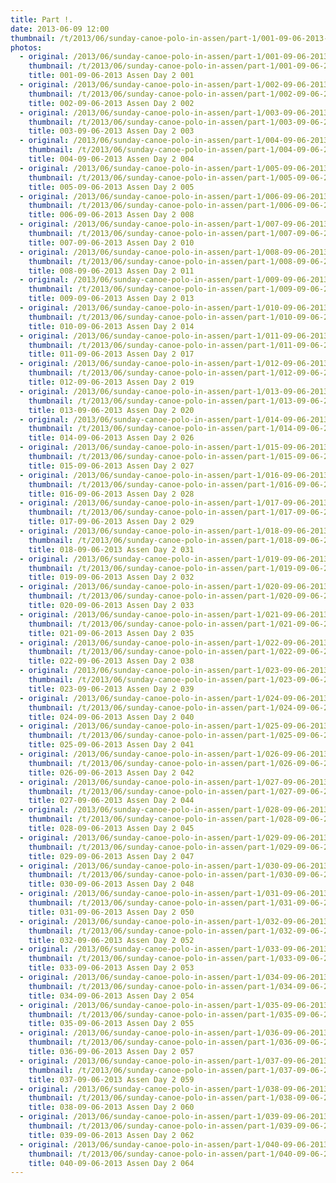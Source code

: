 ```yaml
---
title: Part !.
date: 2013-06-09 12:00
thumbnail: /t/2013/06/sunday-canoe-polo-in-assen/part-1/001-09-06-2013-assen-day-2-001.jpg
photos:
  - original: /2013/06/sunday-canoe-polo-in-assen/part-1/001-09-06-2013-assen-day-2-001.jpg
    thumbnail: /t/2013/06/sunday-canoe-polo-in-assen/part-1/001-09-06-2013-assen-day-2-001.jpg
    title: 001-09-06-2013 Assen Day 2 001
  - original: /2013/06/sunday-canoe-polo-in-assen/part-1/002-09-06-2013-assen-day-2-002.jpg
    thumbnail: /t/2013/06/sunday-canoe-polo-in-assen/part-1/002-09-06-2013-assen-day-2-002.jpg
    title: 002-09-06-2013 Assen Day 2 002
  - original: /2013/06/sunday-canoe-polo-in-assen/part-1/003-09-06-2013-assen-day-2-003.jpg
    thumbnail: /t/2013/06/sunday-canoe-polo-in-assen/part-1/003-09-06-2013-assen-day-2-003.jpg
    title: 003-09-06-2013 Assen Day 2 003
  - original: /2013/06/sunday-canoe-polo-in-assen/part-1/004-09-06-2013-assen-day-2-004.jpg
    thumbnail: /t/2013/06/sunday-canoe-polo-in-assen/part-1/004-09-06-2013-assen-day-2-004.jpg
    title: 004-09-06-2013 Assen Day 2 004
  - original: /2013/06/sunday-canoe-polo-in-assen/part-1/005-09-06-2013-assen-day-2-005.jpg
    thumbnail: /t/2013/06/sunday-canoe-polo-in-assen/part-1/005-09-06-2013-assen-day-2-005.jpg
    title: 005-09-06-2013 Assen Day 2 005
  - original: /2013/06/sunday-canoe-polo-in-assen/part-1/006-09-06-2013-assen-day-2-008.jpg
    thumbnail: /t/2013/06/sunday-canoe-polo-in-assen/part-1/006-09-06-2013-assen-day-2-008.jpg
    title: 006-09-06-2013 Assen Day 2 008
  - original: /2013/06/sunday-canoe-polo-in-assen/part-1/007-09-06-2013-assen-day-2-010.jpg
    thumbnail: /t/2013/06/sunday-canoe-polo-in-assen/part-1/007-09-06-2013-assen-day-2-010.jpg
    title: 007-09-06-2013 Assen Day 2 010
  - original: /2013/06/sunday-canoe-polo-in-assen/part-1/008-09-06-2013-assen-day-2-011.jpg
    thumbnail: /t/2013/06/sunday-canoe-polo-in-assen/part-1/008-09-06-2013-assen-day-2-011.jpg
    title: 008-09-06-2013 Assen Day 2 011
  - original: /2013/06/sunday-canoe-polo-in-assen/part-1/009-09-06-2013-assen-day-2-013.jpg
    thumbnail: /t/2013/06/sunday-canoe-polo-in-assen/part-1/009-09-06-2013-assen-day-2-013.jpg
    title: 009-09-06-2013 Assen Day 2 013
  - original: /2013/06/sunday-canoe-polo-in-assen/part-1/010-09-06-2013-assen-day-2-014.jpg
    thumbnail: /t/2013/06/sunday-canoe-polo-in-assen/part-1/010-09-06-2013-assen-day-2-014.jpg
    title: 010-09-06-2013 Assen Day 2 014
  - original: /2013/06/sunday-canoe-polo-in-assen/part-1/011-09-06-2013-assen-day-2-017.jpg
    thumbnail: /t/2013/06/sunday-canoe-polo-in-assen/part-1/011-09-06-2013-assen-day-2-017.jpg
    title: 011-09-06-2013 Assen Day 2 017
  - original: /2013/06/sunday-canoe-polo-in-assen/part-1/012-09-06-2013-assen-day-2-019.jpg
    thumbnail: /t/2013/06/sunday-canoe-polo-in-assen/part-1/012-09-06-2013-assen-day-2-019.jpg
    title: 012-09-06-2013 Assen Day 2 019
  - original: /2013/06/sunday-canoe-polo-in-assen/part-1/013-09-06-2013-assen-day-2-020.jpg
    thumbnail: /t/2013/06/sunday-canoe-polo-in-assen/part-1/013-09-06-2013-assen-day-2-020.jpg
    title: 013-09-06-2013 Assen Day 2 020
  - original: /2013/06/sunday-canoe-polo-in-assen/part-1/014-09-06-2013-assen-day-2-026.jpg
    thumbnail: /t/2013/06/sunday-canoe-polo-in-assen/part-1/014-09-06-2013-assen-day-2-026.jpg
    title: 014-09-06-2013 Assen Day 2 026
  - original: /2013/06/sunday-canoe-polo-in-assen/part-1/015-09-06-2013-assen-day-2-027.jpg
    thumbnail: /t/2013/06/sunday-canoe-polo-in-assen/part-1/015-09-06-2013-assen-day-2-027.jpg
    title: 015-09-06-2013 Assen Day 2 027
  - original: /2013/06/sunday-canoe-polo-in-assen/part-1/016-09-06-2013-assen-day-2-028.jpg
    thumbnail: /t/2013/06/sunday-canoe-polo-in-assen/part-1/016-09-06-2013-assen-day-2-028.jpg
    title: 016-09-06-2013 Assen Day 2 028
  - original: /2013/06/sunday-canoe-polo-in-assen/part-1/017-09-06-2013-assen-day-2-029.jpg
    thumbnail: /t/2013/06/sunday-canoe-polo-in-assen/part-1/017-09-06-2013-assen-day-2-029.jpg
    title: 017-09-06-2013 Assen Day 2 029
  - original: /2013/06/sunday-canoe-polo-in-assen/part-1/018-09-06-2013-assen-day-2-031.jpg
    thumbnail: /t/2013/06/sunday-canoe-polo-in-assen/part-1/018-09-06-2013-assen-day-2-031.jpg
    title: 018-09-06-2013 Assen Day 2 031
  - original: /2013/06/sunday-canoe-polo-in-assen/part-1/019-09-06-2013-assen-day-2-032.jpg
    thumbnail: /t/2013/06/sunday-canoe-polo-in-assen/part-1/019-09-06-2013-assen-day-2-032.jpg
    title: 019-09-06-2013 Assen Day 2 032
  - original: /2013/06/sunday-canoe-polo-in-assen/part-1/020-09-06-2013-assen-day-2-033.jpg
    thumbnail: /t/2013/06/sunday-canoe-polo-in-assen/part-1/020-09-06-2013-assen-day-2-033.jpg
    title: 020-09-06-2013 Assen Day 2 033
  - original: /2013/06/sunday-canoe-polo-in-assen/part-1/021-09-06-2013-assen-day-2-035.jpg
    thumbnail: /t/2013/06/sunday-canoe-polo-in-assen/part-1/021-09-06-2013-assen-day-2-035.jpg
    title: 021-09-06-2013 Assen Day 2 035
  - original: /2013/06/sunday-canoe-polo-in-assen/part-1/022-09-06-2013-assen-day-2-038.jpg
    thumbnail: /t/2013/06/sunday-canoe-polo-in-assen/part-1/022-09-06-2013-assen-day-2-038.jpg
    title: 022-09-06-2013 Assen Day 2 038
  - original: /2013/06/sunday-canoe-polo-in-assen/part-1/023-09-06-2013-assen-day-2-039.jpg
    thumbnail: /t/2013/06/sunday-canoe-polo-in-assen/part-1/023-09-06-2013-assen-day-2-039.jpg
    title: 023-09-06-2013 Assen Day 2 039
  - original: /2013/06/sunday-canoe-polo-in-assen/part-1/024-09-06-2013-assen-day-2-040.jpg
    thumbnail: /t/2013/06/sunday-canoe-polo-in-assen/part-1/024-09-06-2013-assen-day-2-040.jpg
    title: 024-09-06-2013 Assen Day 2 040
  - original: /2013/06/sunday-canoe-polo-in-assen/part-1/025-09-06-2013-assen-day-2-041.jpg
    thumbnail: /t/2013/06/sunday-canoe-polo-in-assen/part-1/025-09-06-2013-assen-day-2-041.jpg
    title: 025-09-06-2013 Assen Day 2 041
  - original: /2013/06/sunday-canoe-polo-in-assen/part-1/026-09-06-2013-assen-day-2-042.jpg
    thumbnail: /t/2013/06/sunday-canoe-polo-in-assen/part-1/026-09-06-2013-assen-day-2-042.jpg
    title: 026-09-06-2013 Assen Day 2 042
  - original: /2013/06/sunday-canoe-polo-in-assen/part-1/027-09-06-2013-assen-day-2-044.jpg
    thumbnail: /t/2013/06/sunday-canoe-polo-in-assen/part-1/027-09-06-2013-assen-day-2-044.jpg
    title: 027-09-06-2013 Assen Day 2 044
  - original: /2013/06/sunday-canoe-polo-in-assen/part-1/028-09-06-2013-assen-day-2-045.jpg
    thumbnail: /t/2013/06/sunday-canoe-polo-in-assen/part-1/028-09-06-2013-assen-day-2-045.jpg
    title: 028-09-06-2013 Assen Day 2 045
  - original: /2013/06/sunday-canoe-polo-in-assen/part-1/029-09-06-2013-assen-day-2-047.jpg
    thumbnail: /t/2013/06/sunday-canoe-polo-in-assen/part-1/029-09-06-2013-assen-day-2-047.jpg
    title: 029-09-06-2013 Assen Day 2 047
  - original: /2013/06/sunday-canoe-polo-in-assen/part-1/030-09-06-2013-assen-day-2-048.jpg
    thumbnail: /t/2013/06/sunday-canoe-polo-in-assen/part-1/030-09-06-2013-assen-day-2-048.jpg
    title: 030-09-06-2013 Assen Day 2 048
  - original: /2013/06/sunday-canoe-polo-in-assen/part-1/031-09-06-2013-assen-day-2-050.jpg
    thumbnail: /t/2013/06/sunday-canoe-polo-in-assen/part-1/031-09-06-2013-assen-day-2-050.jpg
    title: 031-09-06-2013 Assen Day 2 050
  - original: /2013/06/sunday-canoe-polo-in-assen/part-1/032-09-06-2013-assen-day-2-052.jpg
    thumbnail: /t/2013/06/sunday-canoe-polo-in-assen/part-1/032-09-06-2013-assen-day-2-052.jpg
    title: 032-09-06-2013 Assen Day 2 052
  - original: /2013/06/sunday-canoe-polo-in-assen/part-1/033-09-06-2013-assen-day-2-053.jpg
    thumbnail: /t/2013/06/sunday-canoe-polo-in-assen/part-1/033-09-06-2013-assen-day-2-053.jpg
    title: 033-09-06-2013 Assen Day 2 053
  - original: /2013/06/sunday-canoe-polo-in-assen/part-1/034-09-06-2013-assen-day-2-054.jpg
    thumbnail: /t/2013/06/sunday-canoe-polo-in-assen/part-1/034-09-06-2013-assen-day-2-054.jpg
    title: 034-09-06-2013 Assen Day 2 054
  - original: /2013/06/sunday-canoe-polo-in-assen/part-1/035-09-06-2013-assen-day-2-055.jpg
    thumbnail: /t/2013/06/sunday-canoe-polo-in-assen/part-1/035-09-06-2013-assen-day-2-055.jpg
    title: 035-09-06-2013 Assen Day 2 055
  - original: /2013/06/sunday-canoe-polo-in-assen/part-1/036-09-06-2013-assen-day-2-057.jpg
    thumbnail: /t/2013/06/sunday-canoe-polo-in-assen/part-1/036-09-06-2013-assen-day-2-057.jpg
    title: 036-09-06-2013 Assen Day 2 057
  - original: /2013/06/sunday-canoe-polo-in-assen/part-1/037-09-06-2013-assen-day-2-059.jpg
    thumbnail: /t/2013/06/sunday-canoe-polo-in-assen/part-1/037-09-06-2013-assen-day-2-059.jpg
    title: 037-09-06-2013 Assen Day 2 059
  - original: /2013/06/sunday-canoe-polo-in-assen/part-1/038-09-06-2013-assen-day-2-060.jpg
    thumbnail: /t/2013/06/sunday-canoe-polo-in-assen/part-1/038-09-06-2013-assen-day-2-060.jpg
    title: 038-09-06-2013 Assen Day 2 060
  - original: /2013/06/sunday-canoe-polo-in-assen/part-1/039-09-06-2013-assen-day-2-062.jpg
    thumbnail: /t/2013/06/sunday-canoe-polo-in-assen/part-1/039-09-06-2013-assen-day-2-062.jpg
    title: 039-09-06-2013 Assen Day 2 062
  - original: /2013/06/sunday-canoe-polo-in-assen/part-1/040-09-06-2013-assen-day-2-064.jpg
    thumbnail: /t/2013/06/sunday-canoe-polo-in-assen/part-1/040-09-06-2013-assen-day-2-064.jpg
    title: 040-09-06-2013 Assen Day 2 064
---
```

